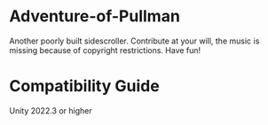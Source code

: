 # Adventure-of-Pullman
Another poorly built sidescroller. Contribute at your will, the music is missing because of copyright restrictions. Have fun!

# Compatibility Guide
Unity 2022.3 or higher
